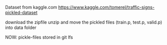 Dataset from kaggle.com 
https://www.kaggle.com/tomerel/traffic-signs-pickled-dataset

download the zipfile
unzip
and move the pickled files (train.p, test.p, valid.p) into data folder

NOW: pickle-files stored in git lfs
